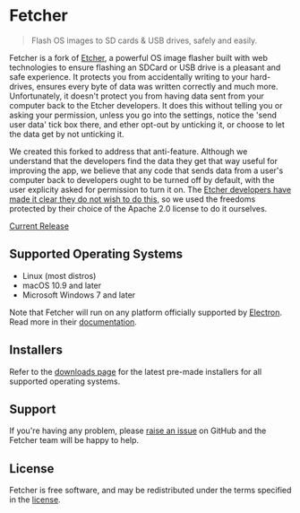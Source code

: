 Fetcher
======

> Flash OS images to SD cards & USB drives, safely and easily.

Fetcher is a fork of [Etcher](http://etcher.io/), a powerful OS image flasher built with web technologies to ensure flashing an SDCard or USB drive is a pleasant and safe experience. It protects you from accidentally writing to your hard-drives, ensures every byte of data was written correctly and much more. Unfortunately, it doesn't protect you from having data sent from your computer back to the Etcher developers. It does this without telling you or asking your permission, unless you go into the settings, notice the 'send user data' tick box there, and ether opt-out by unticking it, or choose to let the data get by not unticking it.

We created this forked to address that anti-feature. Although we understand that the developers find the data they get that way useful for improving the app, we believe that any code that sends data from a user's computer back to developers ought to be turned off by default, with the user explicity asked for permission to turn it on. The [Etcher developers have made it clear they do not wish to do this](https://github.com/resin-io/etcher/issues/1773), so we used the freedoms protected by their choice of the Apache 2.0 license to do it ourselves.

[Current Release](https://github.com/TheAssassin/fetcher/releases)

Supported Operating Systems
---------------------------

- Linux (most distros)
- macOS 10.9 and later
- Microsoft Windows 7 and later

Note that Fetcher will run on any platform officially supported by
[Electron][electron]. Read more in their
[documentation][electron-supported-platforms].

Installers
----------

Refer to the [downloads page](https://github.com/TheAssassin/fetcher/releases) for the latest pre-made
installers for all supported operating systems.

Support
-------

If you're having any problem, please [raise an issue][newissue] on GitHub and
the Fetcher team will be happy to help.

License
-------

Fetcher is free software, and may be redistributed under the terms specified in
the [license].

[electron]: http://electron.atom.io
[electron-supported-platforms]: http://electron.atom.io/docs/tutorial/supported-platforms/
[SUPPORT]: https://github.com/TheAssassin/fetcher/blob/master/SUPPORT.md
[CONTRIBUTING]: https://github.com/TheAssassin/fetcher/blob/master/docs/CONTRIBUTING.md
[CLI]: https://github.com/TheAssassin/fetcher/blob/master/docs/CLI.md
[USER-DOCUMENTATION]: https://github.com/TheAssassin/fetcher/blob/master/docs/USER-DOCUMENTATION.md
[milestones]: https://github.com/TheAssassin/fetcher/milestones
[newissue]: https://github.com/TheAssassin/fetcher/issues/new
[license]: https://github.com/TheAssassin/fetcher/blob/master/LICENSE
